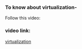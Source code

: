 ### To know about virtualization-

Follow this video:

### video link:

[virtualization](https://www.youtube.com/watch?v=BNTFJJMh2eU&list=PL0tP8lerTbX3eUtBFS0Ir4_aFqKuXWjYZ&index=2)